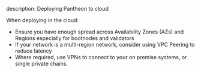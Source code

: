 description: Deploying Pantheon to cloud  
<!--- END of page meta data -->

When deploying in the cloud: 

* Ensure you have enough spread across Availability Zones (AZs) and Regions especially for bootnodes and validators
* If your network is a multi-region network, consider using VPC Peering  to reduce latency
* Where required, use VPNs to connect to your on premise systems, or single private chains.